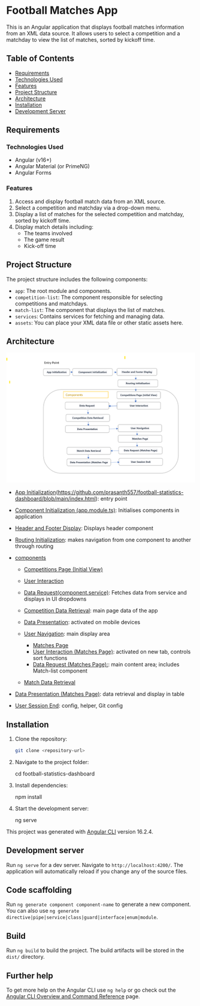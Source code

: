 # Football Matches App

This is an Angular application that displays football matches information from an XML data source. It allows users to select a competition and a matchday to view the list of matches, sorted by kickoff time.
## Table of Contents

- [Requirements](https://github.com/prasanth557/football-statistics-dashboard#Requirements)
- [Technologies Used](https://github.com/prasanth557/football-statistics-dashboard#technologies-used)
- [Features](https://github.com/prasanth557/football-statistics-dashboard#features)
- [Project Structure](https://github.com/prasanth557/football-statistics-dashboard#project-structure)
- [Architecture](https://github.com/prasanth557/football-statistics-dashboard#architecture)
- [Installation](https://github.com/prasanth557/football-statistics-dashboard#installation)
- [Development Server](https://github.com/prasanth557/football-statistics-dashboard#development-server)

## Requirements

### Technologies Used
- Angular (v16+)
- Angular Material (or PrimeNG)
- Angular Forms

### Features
1. Access and display football match data from an XML source.
2. Select a competition and matchday via a drop-down menu.
3. Display a list of matches for the selected competition and matchday, sorted by kickoff time.
4. Display match details including:
   - The teams involved
   - The game result
   - Kick-off time

## Project Structure

The project structure includes the following components:

- `app`: The root module and components.
- `competition-list`: The component responsible for selecting competitions and matchdays.
- `match-list`: The component that displays the list of matches.
- `services`: Contains services for fetching and managing data.
- `assets`: You can place your XML data file or other static assets here.

## Architecture

![Architecture](https://github.com/prasanth557/football-statistics-dashboard/blob/main/readme-img/dataflow_architecture.png)

- [App Initialization](index.html)(https://github.com/prasanth557/football-statistics-dashboard/blob/main/index.html): entry point

- [Component Initialization (app.module.ts)](https://github.com/prasanth557/football-statistics-dashboard/blob/main/src/app.module.ts): Initialises components in application

- [Header and Footer Display](https://github.com/prasanth557/football-statistics-dashboard/blob/main/src/app/header): Displays header component

- [Routing Initialization](https://github.com/prasanth557/football-statistics-dashboard/blob/main/src/app/app-routing.module.ts): makes navigation from one component to another through routing

- [components](https://github.com/prasanth557/football-statistics-dashboard/blob/main/src/app)

  - [Competitions Page (Initial View)](https://github.com/prasanth557/football-statistics-dashboard/blob/main/src/app/competetion-list)

   - [User Interaction](https://github.com/prasanth557/football-statistics-dashboard/blob/main/src/app/competetion-list)
    - [Data Request(component.service)](https://github.com/prasanth557/football-statistics-dashboard/blob/main/src/app/component.service.ts): Fetches data from service and displays in UI dropdowns
    - [Competition Data Retrieval](https://github.com/prasanth557/football-statistics-dashboard/blob/main/src/app/competetion-list): main page data of the app
    - [Data Presentation](https://github.com/sanginchun/football-dashboard/tree/master/src/components/sidebar/sidebar-btn): activated on mobile devices

  - [User Navigation](https://github.com/prasanth557/football-statistics-dashboard/blob/main/src/app): main display area

    - [Matches Page](https://github.com/prasanth557/football-statistics-dashboard/blob/main/src/app/match-list)
    - [User Interaction (Matches Page)](https://github.com/prasanth557/football-statistics-dashboard/blob/main/src/app/match-list): activated on new tab, controls sort functions
    - [Data Request (Matches Page):](https://github.com/prasanth557/football-statistics-dashboard/blob/main/src/app/match-list): main content area; includes Match-list component

  - [Match Data Retrieval](https://github.com/prasanth557/football-statistics-dashboard/blob/main/src/app/match-list)

- [Data Presentation (Matches Page)](https://github.com/prasanth557/football-statistics-dashboard/blob/main/src/app/match-list): data retrieval and display in table 
- [User Session End](https://github.com/prasanth557/football-statistics-dashboard/blob/main/src/app/match-list): config, helper, Git config

## Installation

1. Clone the repository:

   ```bash
   git clone <repository-url>

2. Navigate to the project folder:

   cd football-statistics-dashboard

3. Install dependencies:
   
   npm install
4. Start the development server:

   ng serve

This project was generated with [Angular CLI](https://github.com/angular/angular-cli) version 16.2.4.

## Development server

Run `ng serve` for a dev server. Navigate to `http://localhost:4200/`. The application will automatically reload if you change any of the source files.

## Code scaffolding

Run `ng generate component component-name` to generate a new component. You can also use `ng generate directive|pipe|service|class|guard|interface|enum|module`.

## Build

Run `ng build` to build the project. The build artifacts will be stored in the `dist/` directory.

## Further help

To get more help on the Angular CLI use `ng help` or go check out the [Angular CLI Overview and Command Reference](https://angular.io/cli) page.
